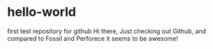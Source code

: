 # hello-world
first test repository for github
Hi there, 
Just checking out Github, and compared to Fossil and Perforece it seems to be awesome!
